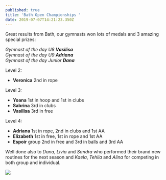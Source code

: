 ```yaml
---
published: true
title: 'Bath Open Championships '
date: 2019-07-07T14:21:23.350Z
---
```

Great results from Bath, our gymnasts won lots of medals and 3 amazing special prizes:

_Gymnast of the day U8 **Vasilisa**_\
_Gymnast of the day U9 **Adriana**_\
_Gymnast of the day Junior **Dana**_

Level 2:

* **Veronica** 2nd in rope

Level 3:

* **Yoana** 1st in hoop and 1st in clubs 
* **Sabrina** 3rd in clubs
* **Vasilisa** 3rd in free

Level 4:

* **Adriana** 1st in rope, 2nd in clubs and 1st AA
* **Elizabeth** 1st in free, 1st in rope and 1st AA
* **Espoir** group 2nd in free and 3rd in balls and 3rd AA

Well done also to _Dana_, _Livia_ and _Sandra_ who performed their brand new routines for the next season and _Kaela_, _Tehila_ and _Alina_ for competing in both group and individual.

![](/assets/img-20190706-wa0112-1-.jpg)
